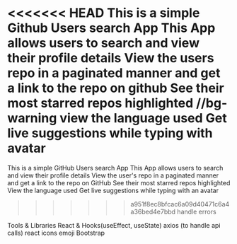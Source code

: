 <<<<<<< HEAD
This is a simple Github Users search App
This App allows users to search and view their profile details
View the users repo in a paginated manner and get a link to the repo on github
See their most starred repos highlighted //bg-warning
view the language used
Get live suggestions while typing with avatar
=======
This is a simple GitHub Users search App
This App allows users to search and view their profile details
View the user's repo in a paginated manner and get a link to the repo on GitHub
See their most starred repos highlighted
View the language used
Get live suggestions while typing with an avatar
>>>>>>> a951f8ec8bfcac6a09d40471c6a4a36bed4e7bbd
handle errors

Tools & Libraries
React & Hooks(useEffect, useState)
axios (to handle api calls)
react icons
emoji
Bootstrap
